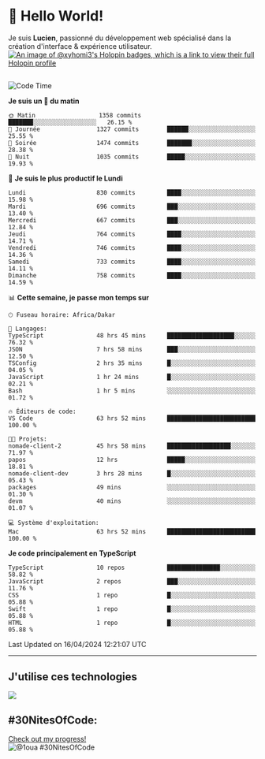 # 👋 Hello World!

Je suis **Lucien**, passionné du développement web spécialisé dans la création d'interface & expérience utilisateur.
[![An image of @xyhomi3's Holopin badges, which is a link to view their full Holopin profile](https://holopin.me/xyhomi3)](https://holopin.io/@xyhomi3)

##

<!--START_SECTION:waka-->
![Code Time](http://img.shields.io/badge/Code%20Time-960%20hrs%2023%20mins-blue)

**Je suis un 🐤 du matin** 

```text
🌞 Matin                  1358 commits        ███████░░░░░░░░░░░░░░░░░░   26.15 % 
🌆 Journée                1327 commits        ██████░░░░░░░░░░░░░░░░░░░   25.55 % 
🌃 Soirée                 1474 commits        ███████░░░░░░░░░░░░░░░░░░   28.38 % 
🌙 Nuit                   1035 commits        █████░░░░░░░░░░░░░░░░░░░░   19.93 % 
```
📅 **Je suis le plus productif le Lundi** 

```text
Lundi                    830 commits         ████░░░░░░░░░░░░░░░░░░░░░   15.98 % 
Mardi                    696 commits         ███░░░░░░░░░░░░░░░░░░░░░░   13.40 % 
Mercredi                 667 commits         ███░░░░░░░░░░░░░░░░░░░░░░   12.84 % 
Jeudi                    764 commits         ████░░░░░░░░░░░░░░░░░░░░░   14.71 % 
Vendredi                 746 commits         ████░░░░░░░░░░░░░░░░░░░░░   14.36 % 
Samedi                   733 commits         ████░░░░░░░░░░░░░░░░░░░░░   14.11 % 
Dimanche                 758 commits         ████░░░░░░░░░░░░░░░░░░░░░   14.59 % 
```


📊 **Cette semaine, je passe mon temps sur** 

```text
🕑︎ Fuseau horaire: Africa/Dakar

💬 Langages: 
TypeScript               48 hrs 45 mins      ███████████████████░░░░░░   76.32 % 
JSON                     7 hrs 58 mins       ███░░░░░░░░░░░░░░░░░░░░░░   12.50 % 
TSConfig                 2 hrs 35 mins       █░░░░░░░░░░░░░░░░░░░░░░░░   04.05 % 
JavaScript               1 hr 24 mins        █░░░░░░░░░░░░░░░░░░░░░░░░   02.21 % 
Bash                     1 hr 5 mins         ░░░░░░░░░░░░░░░░░░░░░░░░░   01.72 % 

🔥 Éditeurs de code: 
VS Code                  63 hrs 52 mins      █████████████████████████   100.00 % 

🐱‍💻 Projets: 
nomade-client-2          45 hrs 58 mins      ██████████████████░░░░░░░   71.97 % 
papos                    12 hrs              █████░░░░░░░░░░░░░░░░░░░░   18.81 % 
nomade-client-dev        3 hrs 28 mins       █░░░░░░░░░░░░░░░░░░░░░░░░   05.43 % 
packages                 49 mins             ░░░░░░░░░░░░░░░░░░░░░░░░░   01.30 % 
devm                     40 mins             ░░░░░░░░░░░░░░░░░░░░░░░░░   01.07 % 

💻 Système d'exploitation: 
Mac                      63 hrs 52 mins      █████████████████████████   100.00 % 
```

**Je code principalement en TypeScript** 

```text
TypeScript               10 repos            ███████████████░░░░░░░░░░   58.82 % 
JavaScript               2 repos             ███░░░░░░░░░░░░░░░░░░░░░░   11.76 % 
CSS                      1 repo              █░░░░░░░░░░░░░░░░░░░░░░░░   05.88 % 
Swift                    1 repo              █░░░░░░░░░░░░░░░░░░░░░░░░   05.88 % 
HTML                     1 repo              █░░░░░░░░░░░░░░░░░░░░░░░░   05.88 % 
```




 Last Updated on 16/04/2024 12:21:07 UTC
<!--END_SECTION:waka-->
---

## J'utilise ces technologies

<p align="left">
  <a href="https://skillicons.dev">
    <img src="https://skillicons.dev/icons?i=ts,js,md,scss,tailwind,react,redux,docker,express,astro,vite,nextjs,vercel,figma,ableton" />
  </a>
</p>

## #30NitesOfCode:
  [Check out my progress!](https://www.codedex.io/@1oua/30-nites-of-code)  
  ![@1oua #30NitesOfCode](https://www.codedex.io/api/petStatus?user=1oua)
